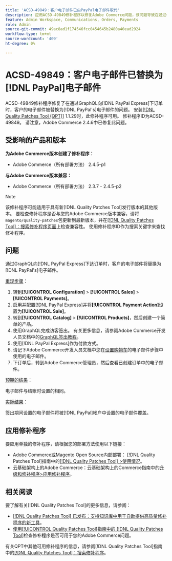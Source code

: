 ```yaml
---
title: 'ACSD-49849：客户电子邮件已由PayPal电子邮件取代'
description: 应用ACSD-49849修补程序以修复Adobe Commerce问题，该问题导致在通过GraphQL向PayPal Express下订单时，客户电子邮件被替换为PayPal电子邮件。
feature: Admin Workspace, Communications, Orders, Payments
role: Admin
source-git-commit: 49ac8ad1f174546fcc0454645b2480a40ead2924
workflow-type: tm+mt
source-wordcount: '409'
ht-degree: 0%

---
```


# ACSD-49849：客户电子邮件已替换为[!DNL PayPal]电子邮件

ACSD-49849修补程序修复了在通过GraphQL向[!DNL PayPal Express]下订单时，客户的电子邮件被替换为[!DNL PayPal's]电子邮件的问题。 安装[[!DNL Quality Patches Tool (QPT)]](https://experienceleague.adobe.com/en/docs/commerce-knowledge-base/kb/announcements/commerce-announcements/magento-quality-patches-released-new-tool-to-self-serve-quality-patches) 1.1.29时，此修补程序可用。 修补程序ID为ACSD-49849。 请注意，Adobe Commerce 2.4.6中已修复此问题。

## 受影响的产品和版本

**为Adobe Commerce版本创建了修补程序：**

* Adobe Commerce（所有部署方法） 2.4.5-p1

**与Adobe Commerce版本兼容：**

* Adobe Commerce（所有部署方法） 2.3.7 - 2.4.5-p2

>[!NOTE]
>
>该修补程序可能适用于具有新[!DNL Quality Patches Tool]发行版本的其他版本。 要检查修补程序是否与您的Adobe Commerce版本兼容，请将`magento/quality-patches`包更新到最新版本，并在[[!DNL Quality Patches Tool]：搜索修补程序页面](https://experienceleague.adobe.com/tools/commerce-quality-patches/index.html)上检查兼容性。 使用修补程序ID作为搜索关键字来查找修补程序。

## 问题

通过GraphQL向[!DNL PayPal Express]下达订单时，客户的电子邮件将替换为[!DNL PayPal's]电子邮件。

<u>重现步骤</u>：

1. 转到&#x200B;**[!UICONTROL Configuration]** > **[!UICONTROL Sales]** > **[!UICONTROL Payments]**。
1. 启用并配置[!DNL PayPal Express]并将&#x200B;**[!UICONTROL Payment Action]**&#x200B;设置为&#x200B;**[!UICONTROL Sale]**。
1. 转到&#x200B;**[!UICONTROL Catalog]** > **[!UICONTROL Products]**，然后创建一个简单的产品。
1. 使用GraphQL完成访客签出。 有关更多信息，请参阅Adobe Commerce开发人员文档中的[GraphQL签出教程](https://developer.adobe.com/commerce/webapi/graphql/tutorials/checkout/)。
1. 使用[!DNL PayPal Express]作为付款方式。
1. 请记下Adobe Commerce开发人员文档中您在[设置购物车](https://developer.adobe.com/commerce/webapi/graphql/tutorials/checkout/set-email-address/)的电子邮件步骤中使用的电子邮件。
1. 下订单后，转到Adobe Commerce管理员，然后查看已创建订单中的电子邮件。

<u>预期的结果</u>：

电子邮件与结账时设置的相同。

<u>实际结果</u>：

签出期间设置的电子邮件将被[!DNL PayPal]帐户中设置的电子邮件覆盖。

## 应用修补程序

要应用单独的修补程序，请根据您的部署方法使用以下链接：

* Adobe Commerce或Magento Open Source内部部署： [!DNL Quality Patches Tool]指南中的[[!DNL Quality Patches Tool] >使用情况](https://experienceleague.adobe.com/docs/commerce-operations/tools/quality-patches-tool/usage.html)。
* 云基础架构上的Adobe Commerce：云基础架构上的Commerce指南中的[升级和修补程序>应用修补程序](https://experienceleague.adobe.com/docs/commerce-cloud-service/user-guide/develop/upgrade/apply-patches.html)。

## 相关阅读

要了解有关[!DNL Quality Patches Tool]的更多信息，请参阅：

* [[!DNL Quality Patches Tool] 已发布：支持知识库中用于自助提供高质量修补程序的新工具](https://experienceleague.adobe.com/en/docs/commerce-knowledge-base/kb/announcements/commerce-announcements/magento-quality-patches-released-new-tool-to-self-serve-quality-patches)。
* [使用[!UICONTROL Quality Patches Tool]指南中的 [!DNL Quality Patches Tool]](/help/tools/quality-patches-tool/patches-available-in-qpt/check-patch-for-magento-issue-with-magento-quality-patches.md)检查修补程序是否可用于您的Adobe Commerce问题。


有关QPT中其他可用修补程序的信息，请参阅[!DNL Quality Patches Tool]指南中的[[!DNL Quality Patches Tool]：搜索修补程序](https://experienceleague.adobe.com/tools/commerce-quality-patches/index.html)。
